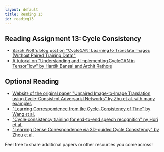 ```yaml
---
layout: default
title: Reading 13
id: reading13
---
```



## Reading Assignment 13: Cycle Consistency

- [Sarah Wolf's blog post on "CycleGAN: Learning to Translate Images (Without Paired Training Data)"](https://towardsdatascience.com/cyclegan-learning-to-translate-images-without-paired-training-data-5b4e93862c8d)
- [A tutorial on "Understanding and Implementing CycleGAN in TensorFlow" by Hardik Bansal and Archit Rathore](https://hardikbansal.github.io/CycleGANBlog/)

## Optional Reading

- [Website of the original paper "Unpaired Image-to-Image Translation using Cycle-Consistent Adversarial Networks" by Zhu et al. with many examples](https://junyanz.github.io/CycleGAN/)
- ["Learning Correspondence from the Cycle-Consistency of Time" by Wang et al.](https://ajabri.github.io/timecycle/)
- ["Cycle-consistency training for end-to-end speech recognition" ny Hori et al.](https://arxiv.org/abs/1811.01690)
- ["Learning Dense Correspondence via 3D-guided 
Cycle Consistency" by Zhou et al.](https://people.eecs.berkeley.edu/~tinghuiz/projects/learnCycle/)

Feel free to share additional papers or other resources you come across!
